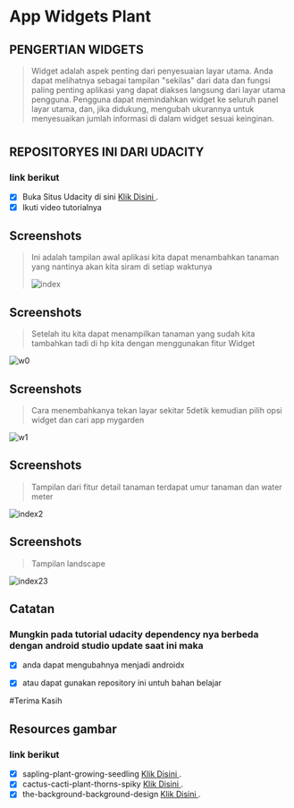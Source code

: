 
# App Widgets Plant

## PENGERTIAN WIDGETS

> Widget adalah aspek penting dari penyesuaian layar utama. Anda dapat melihatnya sebagai tampilan "sekilas" dari data dan fungsi paling penting aplikasi yang dapat diakses langsung dari layar utama pengguna. Pengguna dapat memindahkan widget ke seluruh panel layar utama, dan, jika didukung, mengubah ukurannya untuk menyesuaikan jumlah informasi di dalam widget sesuai keinginan.

#
## REPOSITORYES INI DARI UDACITY
### link berikut
- [x] Buka Situs Udacity di sini  [Klik Disini ](https://classroom.udacity.com/courses/ud855/lessons/f133dd92-8e3c-40b9-9d9d-545498638459/concepts/98627458-72ac-45a0-94ff-bca60428ccfc).
- [x] Ikuti video tutorialnya

## Screenshots 
> Ini adalah tampilan awal aplikasi kita dapat menambahkan tanaman yang nantinya akan kita siram di setiap waktunya
> 
> ![index](https://user-images.githubusercontent.com/60208227/92429479-4317cb80-f1bc-11ea-8809-ab6ee4841661.jpg)

## Screenshots 
> Setelah itu kita dapat menampilkan tanaman yang sudah kita tambahkan tadi di hp kita dengan menggunakan fitur Widget 
> 
> 

![w0](https://user-images.githubusercontent.com/60208227/92429485-4612bc00-f1bc-11ea-9ac8-df4134cbaa28.jpg)
## Screenshots 
> Cara menembahkanya tekan layar sekitar 5detik kemudian pilih opsi widget dan cari app mygarden
> 
> 

![w1](https://user-images.githubusercontent.com/60208227/92429487-4743e900-f1bc-11ea-9694-37c8eb09e9e7.jpg)
## Screenshots 
> Tampilan dari fitur detail tanaman terdapat umur tanaman dan water meter 
> 
> 
![index2](https://user-images.githubusercontent.com/60208227/92429483-44e18f00-f1bc-11ea-9ecc-9ac655f8b500.jpg)
## Screenshots 
> Tampilan landscape
> 
> 
![index23](https://user-images.githubusercontent.com/60208227/92429484-457a2580-f1bc-11ea-9c42-17e4ae70c892.jpg)

## Catatan
### Mungkin pada tutorial udacity dependency nya berbeda dengan android studio update saat ini maka
- [x] anda dapat mengubahnya menjadi androidx 
- [x] atau dapat gunakan repository ini untuh bahan belajar 


#Terima Kasih


## Resources gambar
### link berikut
- [x] sapling-plant-growing-seedling  [Klik Disini ](https://pixabay.com/en/sapling-plant-growing-seedling-154734/).
- [x] cactus-cacti-plant-thorns-spiky  [Klik Disini ](https://pixabay.com/en/cactus-cacti-plant-thorns-spiky-152378/).
- [x] the-background-background-design  [Klik Disini ](https://pixabay.com/en/the-background-background-design-352165/).
